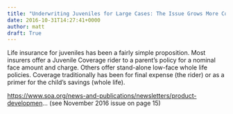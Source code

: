 ```yaml
---
title: "Underwriting Juveniles for Large Cases: The Issue Grows More Complex"
date: 2016-10-31T14:27:41+0000
author: matt
draft: True
---
```

Life insurance for juveniles has been a fairly simple proposition. Most insurers offer a Juvenile Coverage rider to a parent’s policy for a nominal face amount and charge. Others offer stand-alone low-face whole life policies. Coverage traditionally has been for final expense (the rider) or as a primer for the child’s savings (whole life).

https://www.soa.org/news-and-publications/newsletters/product-developmen... (see November 2016 issue on page 15)
